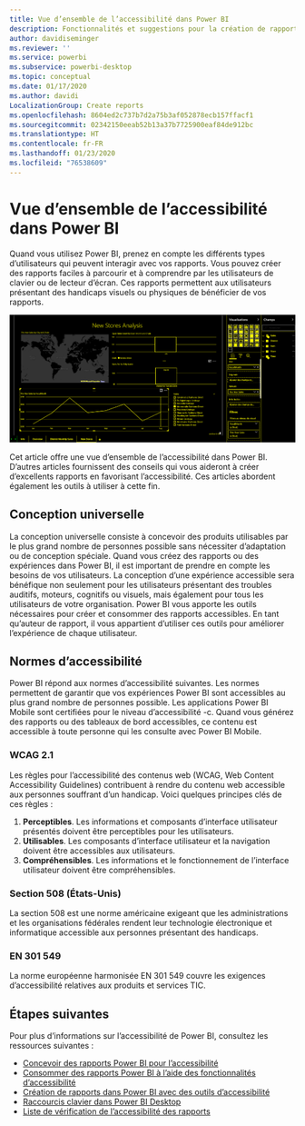 ```yaml
---
title: Vue d’ensemble de l’accessibilité dans Power BI
description: Fonctionnalités et suggestions pour la création de rapports Power BI Desktop accessibles incluant les règles pour l’accessibilité des contenus web (WCAG)
author: davidiseminger
ms.reviewer: ''
ms.service: powerbi
ms.subservice: powerbi-desktop
ms.topic: conceptual
ms.date: 01/17/2020
ms.author: davidi
LocalizationGroup: Create reports
ms.openlocfilehash: 8604ed2c737b7d2a75b3af052878ecb157ffacf1
ms.sourcegitcommit: 02342150eeab52b13a37b7725900eaf84de912bc
ms.translationtype: HT
ms.contentlocale: fr-FR
ms.lasthandoff: 01/23/2020
ms.locfileid: "76538609"
---
```

# <a name="overview-of-accessibility-in-power-bi"></a>Vue d’ensemble de l’accessibilité dans Power BI

Quand vous utilisez Power BI, prenez en compte les différents types d’utilisateurs qui peuvent interagir avec vos rapports. Vous pouvez créer des rapports faciles à parcourir et à comprendre par les utilisateurs de clavier ou de lecteur d’écran. Ces rapports permettent aux utilisateurs présentant des handicaps visuels ou physiques de bénéficier de vos rapports.

![Paramètres Windows de contraste élevé](media/desktop-accessibility/accessibility-05b.png)

Cet article offre une vue d’ensemble de l’accessibilité dans Power BI. D’autres articles fournissent des conseils qui vous aideront à créer d’excellents rapports en favorisant l’accessibilité. Ces articles abordent également les outils à utiliser à cette fin.

## <a name="universal-design"></a>Conception universelle

La conception universelle consiste à concevoir des produits utilisables par le plus grand nombre de personnes possible sans nécessiter d’adaptation ou de conception spéciale. Quand vous créez des rapports ou des expériences dans Power BI, il est important de prendre en compte les besoins de vos utilisateurs. La conception d’une expérience accessible sera bénéfique non seulement pour les utilisateurs présentant des troubles auditifs, moteurs, cognitifs ou visuels, mais également pour tous les utilisateurs de votre organisation. Power BI vous apporte les outils nécessaires pour créer et consommer des rapports accessibles. En tant qu’auteur de rapport, il vous appartient d’utiliser ces outils pour améliorer l’expérience de chaque utilisateur.

## <a name="accessibility-standards"></a>Normes d’accessibilité

Power BI répond aux normes d’accessibilité suivantes. Les normes permettent de garantir que vos expériences Power BI sont accessibles au plus grand nombre de personnes possible. Les applications Power BI Mobile sont certifiées pour le niveau d’accessibilité -c. Quand vous générez des rapports ou des tableaux de bord accessibles, ce contenu est accessible à toute personne qui les consulte avec Power BI Mobile.

### <a name="wcag-21"></a>WCAG 2.1

Les règles pour l’accessibilité des contenus web (WCAG, Web Content Accessibility Guidelines) contribuent à rendre du contenu web accessible aux personnes souffrant d’un handicap. Voici quelques principes clés de ces règles :

1. **Perceptibles**. Les informations et composants d’interface utilisateur présentés doivent être perceptibles pour les utilisateurs.
2. **Utilisables**. Les composants d’interface utilisateur et la navigation doivent être accessibles aux utilisateurs.
3. **Compréhensibles**. Les informations et le fonctionnement de l’interface utilisateur doivent être compréhensibles.

### <a name="us-section-508"></a>Section 508 (États-Unis)

La section 508 est une norme américaine exigeant que les administrations et les organisations fédérales rendent leur technologie électronique et informatique accessible aux personnes présentant des handicaps.

### <a name="en-301-549"></a>EN 301 549

La norme européenne harmonisée EN 301 549 couvre les exigences d’accessibilité relatives aux produits et services TIC.  

## <a name="next-steps"></a>Étapes suivantes

Pour plus d’informations sur l’accessibilité de Power BI, consultez les ressources suivantes :

* [Concevoir des rapports Power BI pour l’accessibilité](desktop-accessibility-creating-reports.md)
* [Consommer des rapports Power BI à l’aide des fonctionnalités d’accessibilité](desktop-accessibility-consuming-tools.md)
* [Création de rapports dans Power BI avec des outils d’accessibilité](desktop-accessibility-creating-tools.md)
* [Raccourcis clavier dans Power BI Desktop](desktop-accessibility-keyboard-shortcuts.md)
* [Liste de vérification de l’accessibilité des rapports](desktop-accessibility-creating-reports.md#report-accessibility-checklist)


